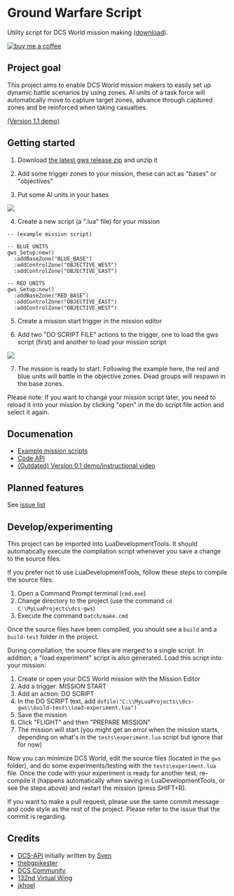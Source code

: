# Ground Warfare Script
Utility script for DCS World mission making ([download](https://github.com/birgersp/dcs-gws/releases/latest/)).

[![buy me a coffee](https://www.buymeacoffee.com/assets/img/custom_images/yellow_img.png)](https://www.buymeacoffee.com/birgersp)

## Project goal
This project aims to enable DCS World mission makers to easily set up dynamic battle scenarios by using zones. AI units of a task force will automatically move to capture target zones, advance through captured zones and be reinforced when taking casualties.

[(Version 1.1 demo)](https://www.youtube.com/watch?v=Cqv3Mj-Ss58)

## Getting started
1. Download [the latest gws release zip](https://github.com/birgersp/dcs-gws/releases/latest/) and unzip it 

2. Add some trigger zones to your mission, these can act as "bases" or "objectives" 

3. Put some AI units in your bases
<img src="http://i.imgur.com/GuYEOLj.jpg"/>

4. Create a new script (a ".lua" file) for your mission

```
-- (example mission script)

-- BLUE UNITS
gws_Setup:new()
  :addBaseZone("BLUE_BASE")
  :addControlZone("OBJECTIVE_WEST")
  :addControlZone("OBJECTIVE_EAST")

-- RED UNITS
gws_Setup:new()
  :addBaseZone("RED_BASE")
  :addControlZone("OBJECTIVE_EAST")
  :addControlZone("OBJECTIVE_WEST")
```

5. Create a mission start trigger in the mission editor 

6. Add two "DO SCRIPT FILE" actions to the trigger, one to load the gws script (first) and another to load your mission script
<img src="http://i.imgur.com/8enqsoo.jpg"/>

7. The mission is ready to start. Following the example here, the red and blue units will battle in the objective zones. Dead groups will respawn in the base zones. 

Please note: If you want to change your mission script later, you need to reload it into your mission by clicking "open" in the do script file action and select it again. 

## Documenation
- [Example mission scripts](https://github.com/birgersp/dcs-gws/tree/master/examples)
- [Code API](https://birgersp.github.io/dcs-gws/api/Setup.html)
- [(Outdated) Version 0.1 demo/instructional video](https://www.youtube.com/watch?v=bmTS60qrF5g)

## Planned features
See [issue list](https://github.com/birgersp/dcs-gws/issues)

## Develop/experimenting
This project can be imported into LuaDevelopmentTools. It should automatically execute the compilation script whenever you save a change to the source files.

If you prefer not to use LuaDevelopmentTools, follow these steps to compile the source files:
1. Open a Command Prompt terminal (`cmd.exe`)
2. Change directory to the project (use the command `cd C:\MyLuaProjects\dcs-gws`)
3. Execute the command `batch/make.cmd`

Once the source files have been compiled, you should see a `build` and a `build-test` folder in the project.

During compilation, the source files are merged to a single script. In addition, a "load experiment" script is also generated. Load this script into your mission:
1. Create or open your DCS World mission with the Mission Editor
2. Add a trigger: MISSION START
3. Add an action: DO SCRIPT
4. In the DO SCRIPT text, add `dofile("C:\\MyLuaProjects\\dcs-gws\\build-test\\load-experiment.lua")`
5. Save the mission
6. Click "FLIGHT" and then "PREPARE MISSION"
7. The mission will start (you might get an error when the mission starts, depending on what's in the `tests\experiment.lua` script but ignore that for now)

Now you can minimize DCS World, edit the source files (located in the `gws` folder), and do some experiments/testing with the `tests\experiment.lua` file. Once the code with your experiment is ready for another test, re-compile it (happens automatically when saving in LuaDevelopmentTools, or see the steps above) and restart the mission (press SHIFT+R).

If you want to make a pull request, please use the same commit message and code style as the rest of the project. Please refer to the issue that the commit is regarding.

## Credits
- [DCS-API](https://github.com/FlightControl-Master/DCS-API) initially written by [Sven](https://github.com/FlightControl-Master)
- [thebgpikester](https://github.com/thebgpikester)
- [DCS Community](https://forums.eagle.ru/showthread.php?t=179522)
- [132nd Virtual Wing](http://www.132virtualwing.org/)
- [jkhoel](https://github.com/jkhoel)
